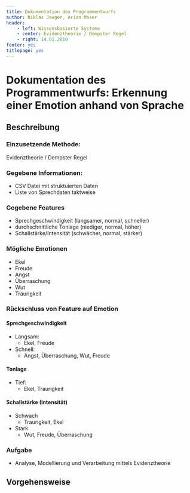 ```yaml
---
title: Dokumentation des Programmentwurfs
author: Niklas Jaeger, Arian Moser
header:
    - left: Wissensbasierte Systeme
    - center: Evidenztheorie / Dempster Regel
    - right: 14.01.2019
footer: yes
titlepage: yes
---
```


# Dokumentation des Programmentwurfs: Erkennung einer Emotion anhand von Sprache

## Beschreibung

### Einzusetzende Methode: 
Evidenztheorie / Dempster Regel

### Gegebene Informationen: 
- CSV Datei mit struktuierten Daten
- Liste von Sprechdaten taktweise

### Gegebene Features
- Sprechgeschwindigkeit (langsamer, normal, schneller)
- durchschnittliche Tonlage (niediger, normal, höher)
- Schallstärke/Intensität (schwächer, normal, stärker)

### Mögliche Emotionen
- Ekel
- Freude
- Angst 
- Überraschung
- Wut
- Traurigkeit

### Rückschluss von Feature auf Emotion
#### Sprechgeschwindigkeit
- Langsam:
    - Ekel, Freude
- Schnell:
    - Angst, Überraschung, Wut, Freude
#### Tonlage
- Tief:
    - Ekel, Traurigkeit
#### Schallstärke (Intensität)
- Schwach
    - Traurigkeit, Ekel
- Stark
    - Wut, Freude, Überraschung

### Aufgabe 
- Analyse, Modellierung und Verarbeitung mittels Evidenztheorie

## Vorgehensweise








